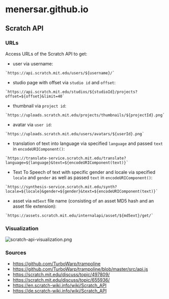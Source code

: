 # menersar.github.io

<!-- asdasmdlmlkfasd TEST -->

<!-- https://menersar.github.io/ -->

<!-- <https://menersar.github.io/Things-And-Stuff> -->

## Scratch API

### URLs

Access URLs of the Scratch API to get:

- user via username:

```console
`https://api.scratch.mit.edu/users/${username}/`
```

- studio page with offset via `studio id` and `offset`:

```console
`https://api.scratch.mit.edu/studios/${studioId}/projects?offset=${offset}&limit=40`
```

- thumbnail via `project id`:

```console
`https://uploads.scratch.mit.edu/projects/thumbnails/${projectId}.png`
```

- avatar via `user id`:

```console
`https://uploads.scratch.mit.edu/users/avatars/${userId}.png`
```

- translation of text into language via specified `language` and passed `text` in `encodeURIComponent()`:

```console
`https://translate-service.scratch.mit.edu/translate?language=${language}&text=${encodeURIComponent(text)}`
```

- Text To Speech of text with specific gender and locale via specified `locale` and `gender` as well as passed `text` in `encodeURIComponent()`:

```console
`https://synthesis-service.scratch.mit.edu/synth?locale=${locale}&gender=${gender}&text=${encodeURIComponent(text)}`
```

- asset via `md5ext` file name (consisting of an asset MD5 hash and an asset file extension):

```console
`https://assets.scratch.mit.edu/internalapi/asset/${md5ext}/get/`
```

### Visualization

![scratch-api-visualization.png](scratch-api-visualization.png)

### Sources

- <https://github.com/TurboWarp/trampoline>
- <https://github.com/TurboWarp/trampoline/blob/master/src/api.js>
- <https://scratch.mit.edu/discuss/topic/497809/>
- <https://scratch.mit.edu/discuss/topic/655936/>
- <https://en.scratch-wiki.info/wiki/Scratch_API>
- <https://de.scratch-wiki.info/wiki/Scratch_API>
